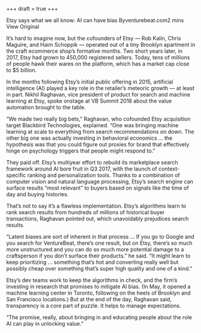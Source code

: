 +++
draft = true
+++

Etsy says what we all know: AI can have bias
Byventurebeat.com2 mins
View Original

It’s hard to imagine now, but the cofounders of Etsy — Rob Kalin, Chris Maguire, and Haim Schoppik — operated out of a tiny Brooklyn apartment in the craft ecommerce shop’s formative months. Two short years later, in 2017, Etsy had grown to 450,000 registered sellers. Today, tens of millions of people hawk their wares on the platform, which has a market cap close to $5 billion.

In the months following Etsy’s initial public offering in 2015, artificial intelligence (AI) played a key role in the retailer’s meteoric growth — at least in part. Nikhil Raghavan, vice president of product for search and machine learning at Etsy, spoke onstage at VB Summit 2018 about the value automation brought to the table.

“We made two really big bets,” Raghavan, who cofounded Etsy acquisition target Blackbird Technologies, explained. “One was bringing machine learning at scale to everything from search recommendations on down. The other big one was actually investing in behavioral economics … the hypothesis was that you could figure out proxies for brand that effectively hinge on psychology triggers that people might respond to.”

They paid off. Etsy’s multiyear effort to rebuild its marketplace search framework around AI bore fruit in Q3 2017, with the launch of context-specific ranking and personalization tools. Thanks to a combination of computer vision and natural language processing, Etsy’s search engine can surface results “most relevant” to buyers based on signals like the time of day and buying histories.

That’s not to say it’s a flawless implementation. Etsy’s algorithms learn to rank search results from hundreds of millions of historical buyer transactions, Raghavan pointed out, which unavoidably prejudices search results.

“Latent biases are sort of inherent in that process … If you go to Google and you search for VentureBeat, there’s one result, but on Etsy, there’s so much more unstructured and you can do so much more potential damage to a craftsperson if you don’t surface their products.” he said. “It might learn to keep prioritizing … something that’s hot and converting really well but possibly cheap over something that’s super high quality and one of a kind.”

Etsy’s dev teams work to keep the algorithms in check, and the firm’s investing in research that promises to mitigate AI bias. (In May, it opened a machine learning center in Toronto, following on the heels of Brooklyn and San Francisco locations.) But at the end of the day, Raghavan said, transparency is a core part of puzzle. It helps to manage expectations.

“The promise, really, about bringing in and educating people about the role AI can play in unlocking value.”
